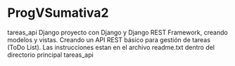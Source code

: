 # ProgVSumativa2
tareas_api Django
proyecto con Django y Django REST Framework, creando modelos y vistas.
Creando un API REST básico para gestión de tareas (ToDo List).
Las instrucciones estan en el archivo readme.txt dentro del directorio principal tareas_api
